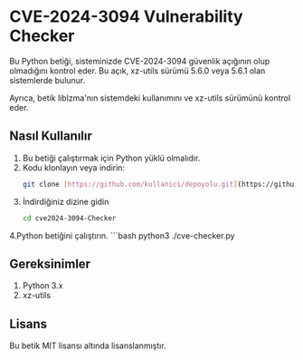 # CVE-2024-3094 Vulnerability Checker

Bu Python betiği, sisteminizde CVE-2024-3094 güvenlik açığının olup olmadığını kontrol eder. Bu açık, xz-utils sürümü 5.6.0 veya 5.6.1 olan sistemlerde bulunur.

Ayrıca, betik liblzma'nın sistemdeki kullanımını ve xz-utils sürümünü kontrol eder.

## Nasıl Kullanılır

1. Bu betiği çalıştırmak için Python yüklü olmalıdır.
2. Kodu klonlayın veya indirin:
   ```bash
   git clone [https://github.com/kullanici/depoyolu.git](https://github.com/bsekercioglu/cve2024-3094-Checker.git)

3. İndirdiğiniz dizine gidin
    ```bash
    cd cve2024-3094-Checker
4.Python betiğini çalıştırın.
     ```bash
     python3 ./cve-checker.py
     
## Gereksinimler 
1. Python 3.x
2. xz-utils

## Lisans
Bu betik MIT lisansı altında lisanslanmıştır. 


